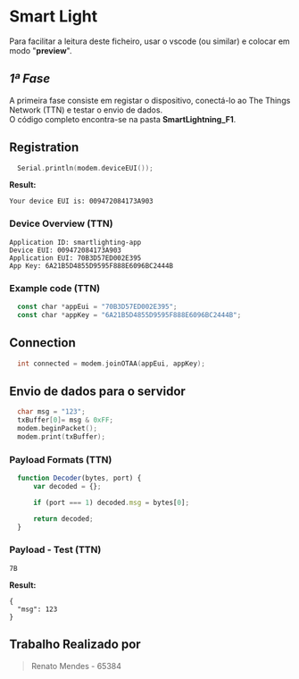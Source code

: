 # Smart Light

Para facilitar a leitura deste ficheiro, usar o vscode (ou similar) e colocar em modo "__preview__".

## _1ª Fase_

A primeira fase  consiste em registar o dispositivo, conectá-lo ao The Things Network (TTN) e testar o envio de dados.<br>
O código completo encontra-se na pasta __SmartLightning_F1__.

 ## Registration

  ```c
    Serial.println(modem.deviceEUI());
  ```
 __Result:__

  ```plan
  Your device EUI is: 009472084173A903
  ```

 ### Device Overview (TTN)

  ```plan
  Application ID: smartlighting-app
  Device EUI: 009472084173A903
  Application EUI: 70B3D57ED002E395
  App Key: 6A21B5D4855D9595F888E6096BC2444B
  ```
 
 ### Example code (TTN)

  ```js
    const char *appEui = "70B3D57ED002E395";
    const char *appKey = "6A21B5D4855D9595F888E6096BC2444B";
  ```

## Connection

  ```c
    int connected = modem.joinOTAA(appEui, appKey);
  ```

## Envio de dados para o servidor

  ```c
    char msg = "123";
    txBuffer[0]= msg & 0xFF;
    modem.beginPacket();
    modem.print(txBuffer);
  ```

 ### Payload Formats (TTN)

  ```js
    function Decoder(bytes, port) {
        var decoded = {};

        if (port === 1) decoded.msg = bytes[0];

        return decoded;
    }
  ```
  
 ### Payload - Test (TTN)

  ```plan
  7B
  ```

 __Result:__

  ```plan
  {
    "msg": 123
  }
  ```

## Trabalho Realizado por

> Renato Mendes - 65384
